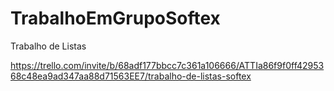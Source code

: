# TrabalhoEmGrupoSoftex
Trabalho de Listas 


https://trello.com/invite/b/68adf177bbcc7c361a106666/ATTIa86f9f0ff4295368c48ea9ad347aa88d71563EE7/trabalho-de-listas-softex